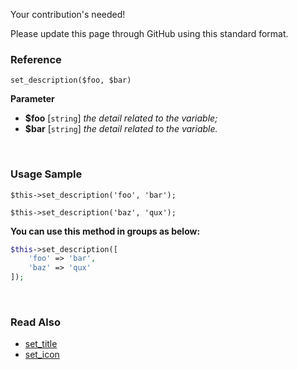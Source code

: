 Your contribution's needed!

Please update this page through GitHub using this standard format.

### Reference
`set_description($foo, $bar)`

**Parameter**
* **$foo** [`string`] *the detail related to the variable;*
* **$bar** [`string`] *the detail related to the variable.*

&nbsp;

### Usage Sample
`$this->set_description('foo', 'bar');`

`$this->set_description('baz', 'qux');`

**You can use this method in groups as below:**
```php
$this->set_description([
    'foo' => 'bar',
    'baz' => 'qux'
]);
```

&nbsp;

### Read Also
* [set_title](./set_title)
* [set_icon](./set_icon)
